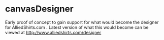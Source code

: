 # canvasDesigner

Early proof of concept to gain support for what would become the designer for AlliedShirts.com . Latest version of what this would become can be viewed at http://www.alliedshirts.com/designer
